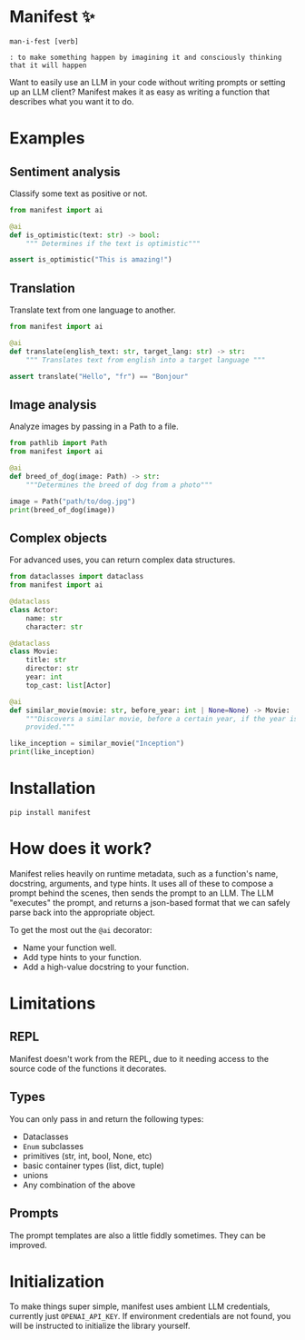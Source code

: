 # Manifest ✨

```
man·i·fest [verb]

: to make something happen by imagining it and consciously thinking that it will happen
```

Want to easily use an LLM in your code without writing prompts or setting up an
LLM client? Manifest makes it as easy as writing a function that describes what
you want it to do.

# Examples

## Sentiment analysis

Classify some text as positive or not.

```python
from manifest import ai

@ai
def is_optimistic(text: str) -> bool:
    """ Determines if the text is optimistic"""

assert is_optimistic("This is amazing!")
```

## Translation

Translate text from one language to another.

```python
from manifest import ai

@ai
def translate(english_text: str, target_lang: str) -> str:
    """ Translates text from english into a target language """

assert translate("Hello", "fr") == "Bonjour"
```

## Image analysis

Analyze images by passing in a Path to a file.

```python
from pathlib import Path
from manifest import ai

@ai
def breed_of_dog(image: Path) -> str:
    """Determines the breed of dog from a photo"""

image = Path("path/to/dog.jpg")
print(breed_of_dog(image))
```

## Complex objects

For advanced uses, you can return complex data structures.

```python
from dataclasses import dataclass
from manifest import ai

@dataclass
class Actor:
    name: str
    character: str

@dataclass
class Movie:
    title: str
    director: str
    year: int
    top_cast: list[Actor]

@ai
def similar_movie(movie: str, before_year: int | None=None) -> Movie:
    """Discovers a similar movie, before a certain year, if the year is
    provided."""

like_inception = similar_movie("Inception")
print(like_inception)

```

# Installation

```
pip install manifest
```

# How does it work?

Manifest relies heavily on runtime metadata, such as a function's name,
docstring, arguments, and type hints. It uses all of these to compose a prompt
behind the scenes, then sends the prompt to an LLM. The LLM "executes" the
prompt, and returns a json-based format that we can safely parse back into the
appropriate object.

To get the most out the `@ai` decorator:

- Name your function well.
- Add type hints to your function.
- Add a high-value docstring to your function.

# Limitations

## REPL

Manifest doesn't work from the REPL, due to it needing access to the source code
of the functions it decorates.

## Types

You can only pass in and return the following types:

- Dataclasses
- `Enum` subclasses
- primitives (str, int, bool, None, etc)
- basic container types (list, dict, tuple)
- unions
- Any combination of the above

## Prompts

The prompt templates are also a little fiddly sometimes. They can be improved.

# Initialization

To make things super simple, manifest uses ambient LLM credentials, currently
just `OPENAI_API_KEY`. If environment credentials are not found, you will be
instructed to initialize the library yourself.
